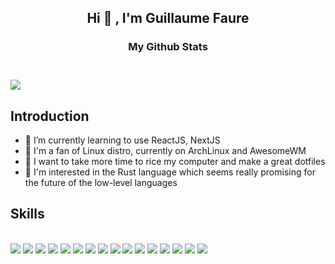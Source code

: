 <h2 align="center"> Hi 👋 , I'm Guillaume Faure <br/></h2> 

<h3 align="center"> My Github Stats<h3><br/>
<div style="display:flex;" align="center">
  <img align=top src="https://github-readme-stats.vercel.app/api?username=Guillaume-FAURE&theme=dracula&show_icons=true"  >  
  <!--<img align=top src="https://github-readme-stats.vercel.app/api/top-langs/?username=Guillaume-FAURE" >-->
 </div>  
 
 
## Introduction
- 🌱 I’m currently learning to use ReactJS, NextJS
- 🐧 I'm a fan of Linux distro, currently on ArchLinux and AwesomeWM
- 🍙 I want to take more time to rice my computer and make a great dotfiles
- 🦀 I'm interested in the Rust language which seems really promising for the future of the low-level languages

<h2>Skills</h2><br/>
<div>
  <img src="https://img.shields.io/badge/HTML-F16529?style=for-the-badge&logo=html5&logoColor=white">
  <img src="https://img.shields.io/badge/CSS-2962E9?style=for-the-badge&logo=css3&logoColor=white">
  <img src="https://img.shields.io/badge/JAVASCRIPT-EFD81D?style=for-the-badge&logo=javascript&logoColor=white">
  <img src="https://img.shields.io/badge/TYPESCRIPT-2E74C0?style=for-the-badge&logo=typescript&logoColor=white">
  <img src="https://img.shields.io/badge/REACT-30afd1?style=for-the-badge&logo=react&logoColor=white">
  <img src="https://img.shields.io/badge/NODE.JS-6DA55F?style=for-the-badge&logo=nodedotjs&logoColor=white">
  <img src="https://img.shields.io/badge/EXPRESS-5E5E5E?style=for-the-badge&logo=express&logoColor=white">
  <img src="https://img.shields.io/badge/DOCKER-0997e5?style=for-the-badge&logo=docker&logoColor=white">
  <img src="https://img.shields.io/badge/GITHUB-94404d?style=for-the-badge&logo=github&logoColor=white">
  <img src="https://img.shields.io/badge/LINUX-666666?style=for-the-badge&logo=linux&logoColor=white">
  <img src="https://img.shields.io/badge/FIGMA-f76e5f?style=for-the-badge&logo=figma&logoColor=white">
  <img src="https://img.shields.io/badge/ARCHLINUX-1200bf?style=for-the-badge&logo=archlinux&logoColor=white">
  <img src="https://img.shields.io/badge/AWESOMEWM-919191?style=for-the-badge&logo=awesomewm&logoColor=white">
  <img src="https://img.shields.io/badge/ZSH-FFFFFF?style=for-the-badge&logo=gnubash&logoColor=black">
  <img src="https://img.shields.io/badge/VSCODE-2E74C0?style=for-the-badge&logo=visualstudiocode&logoColor=white">
  <img src="https://img.shields.io/badge/NEXT.JS-111111?style=for-the-badge&logo=nextdotjs&logoColor=white">
</div>

<!--
**Guillaume-FAURE/Guillaume-FAURE** is a ✨ _special_ ✨ repository because its `README.md` (this file) appears on your GitHub profile.

Here are some ideas to get you started:

- 🔭 I’m currently working on ...
- 🌱 I’m currently learning ...
- 👯 I’m looking to collaborate on ...
- 🤔 I’m looking for help with ...
- 💬 Ask me about ...
- 📫 How to reach me: ...
- 😄 Pronouns: ...
- ⚡ Fun fact: ...
-->
